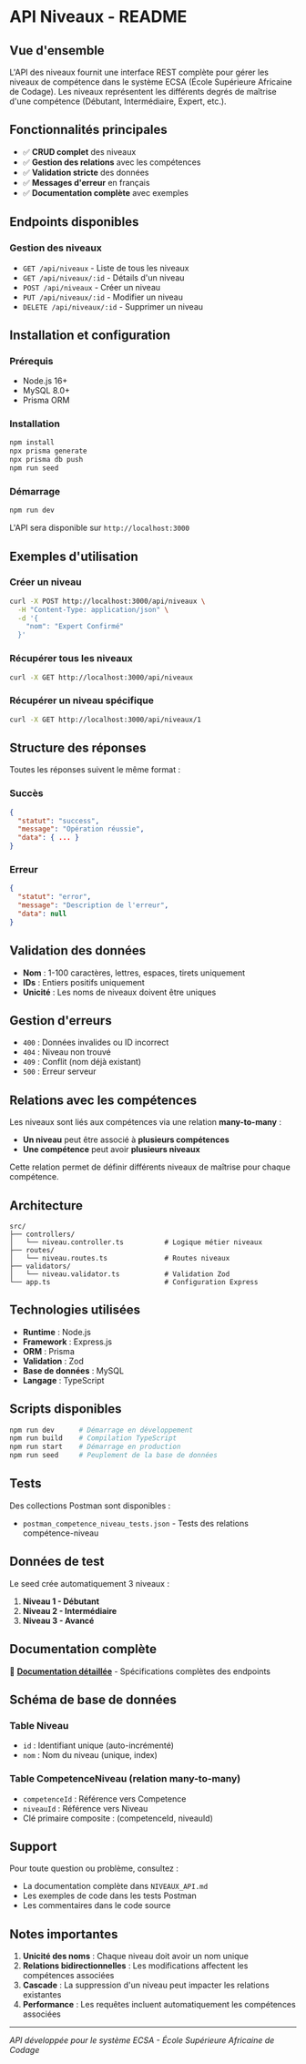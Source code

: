 # API Niveaux - README

## Vue d'ensemble

L'API des niveaux fournit une interface REST complète pour gérer les niveaux de compétence dans le système ECSA (École Supérieure Africaine de Codage). Les niveaux représentent les différents degrés de maîtrise d'une compétence (Débutant, Intermédiaire, Expert, etc.).

## Fonctionnalités principales

- ✅ **CRUD complet** des niveaux
- ✅ **Gestion des relations** avec les compétences
- ✅ **Validation stricte** des données
- ✅ **Messages d'erreur** en français
- ✅ **Documentation complète** avec exemples

## Endpoints disponibles

### Gestion des niveaux
- `GET /api/niveaux` - Liste de tous les niveaux
- `GET /api/niveaux/:id` - Détails d'un niveau
- `POST /api/niveaux` - Créer un niveau
- `PUT /api/niveaux/:id` - Modifier un niveau
- `DELETE /api/niveaux/:id` - Supprimer un niveau

## Installation et configuration

### Prérequis
- Node.js 16+
- MySQL 8.0+
- Prisma ORM

### Installation
```bash
npm install
npx prisma generate
npx prisma db push
npm run seed
```

### Démarrage
```bash
npm run dev
```

L'API sera disponible sur `http://localhost:3000`

## Exemples d'utilisation

### Créer un niveau
```bash
curl -X POST http://localhost:3000/api/niveaux \
  -H "Content-Type: application/json" \
  -d '{
    "nom": "Expert Confirmé"
  }'
```

### Récupérer tous les niveaux
```bash
curl -X GET http://localhost:3000/api/niveaux
```

### Récupérer un niveau spécifique
```bash
curl -X GET http://localhost:3000/api/niveaux/1
```

## Structure des réponses

Toutes les réponses suivent le même format :

### Succès
```json
{
  "statut": "success",
  "message": "Opération réussie",
  "data": { ... }
}
```

### Erreur
```json
{
  "statut": "error",
  "message": "Description de l'erreur",
  "data": null
}
```

## Validation des données

- **Nom** : 1-100 caractères, lettres, espaces, tirets uniquement
- **IDs** : Entiers positifs uniquement
- **Unicité** : Les noms de niveaux doivent être uniques

## Gestion d'erreurs

- `400` : Données invalides ou ID incorrect
- `404` : Niveau non trouvé
- `409` : Conflit (nom déjà existant)
- `500` : Erreur serveur

## Relations avec les compétences

Les niveaux sont liés aux compétences via une relation **many-to-many** :

- **Un niveau** peut être associé à **plusieurs compétences**
- **Une compétence** peut avoir **plusieurs niveaux**

Cette relation permet de définir différents niveaux de maîtrise pour chaque compétence.

## Architecture

```
src/
├── controllers/
│   └── niveau.controller.ts          # Logique métier niveaux
├── routes/
│   └── niveau.routes.ts              # Routes niveaux
├── validators/
│   └── niveau.validator.ts           # Validation Zod
└── app.ts                            # Configuration Express
```

## Technologies utilisées

- **Runtime** : Node.js
- **Framework** : Express.js
- **ORM** : Prisma
- **Validation** : Zod
- **Base de données** : MySQL
- **Langage** : TypeScript

## Scripts disponibles

```bash
npm run dev      # Démarrage en développement
npm run build    # Compilation TypeScript
npm run start    # Démarrage en production
npm run seed     # Peuplement de la base de données
```

## Tests

Des collections Postman sont disponibles :
- `postman_competence_niveau_tests.json` - Tests des relations compétence-niveau

## Données de test

Le seed crée automatiquement 3 niveaux :

1. **Niveau 1 - Débutant**
2. **Niveau 2 - Intermédiaire**
3. **Niveau 3 - Avancé**

## Documentation complète

📖 **[Documentation détaillée](NIVEAUX_API.md)** - Spécifications complètes des endpoints

## Schéma de base de données

### Table Niveau
- `id` : Identifiant unique (auto-incrémenté)
- `nom` : Nom du niveau (unique, index)

### Table CompetenceNiveau (relation many-to-many)
- `competenceId` : Référence vers Competence
- `niveauId` : Référence vers Niveau
- Clé primaire composite : (competenceId, niveauId)

## Support

Pour toute question ou problème, consultez :
- La documentation complète dans `NIVEAUX_API.md`
- Les exemples de code dans les tests Postman
- Les commentaires dans le code source

## Notes importantes

1. **Unicité des noms** : Chaque niveau doit avoir un nom unique
2. **Relations bidirectionnelles** : Les modifications affectent les compétences associées
3. **Cascade** : La suppression d'un niveau peut impacter les relations existantes
4. **Performance** : Les requêtes incluent automatiquement les compétences associées

---

*API développée pour le système ECSA - École Supérieure Africaine de Codage*
